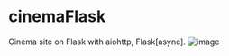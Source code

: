 # cinemaFlask
Cinema site on Flask with aiohttp, Flask[async].
![image](https://user-images.githubusercontent.com/74815401/235504228-7664b7b3-3b02-4cff-9d49-ffdca4d48b23.png)
